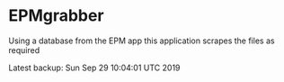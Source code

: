 # EPMgrabber
Using a database from the EPM app this application scrapes the files as required


Latest backup: Sun Sep 29 10:04:01 UTC 2019
